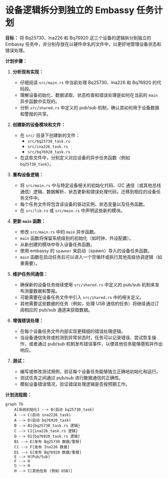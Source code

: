 # 设备逻辑拆分到独立的 Embassy 任务计划

**目标：** 将 Bq25730、Ina226 和 Bq76920 这三个设备的逻辑拆分到独立的 Embassy 任务中，并分别存放在以硬件命名的文件中，以更好地管理设备状态和错误处理。

**计划步骤：**

1.  **分析现有实现：**
    *   仔细阅读 `src/main.rs` 中当前处理 Bq25730、Ina226 和 Bq76920 的代码段。
    *   理解设备初始化、数据读取、状态检查和错误处理是如何在当前的 `main` 异步函数中实现的。
    *   分析 `src/shared.rs` 中定义的 pub/sub 机制，确认其如何用于设备数据和警报的共享。

2.  **创建新的设备模块和文件：**
    *   在 `src/` 目录下创建新的文件：
        *   `src/bq25730_task.rs`
        *   `src/ina226_task.rs`
        *   `src/bq76920_task.rs`
    *   在这些文件中，分别定义对应设备的异步任务函数（例如 `bq25730_task`）。

3.  **重构设备逻辑：**
    *   将 `src/main.rs` 中与特定设备相关的初始化代码、I2C 通信（或其他总线通信）逻辑、数据解析、状态更新和错误处理代码，迁移到相应的设备任务文件中。
    *   每个任务文件将包含该设备的驱动实例、状态变量以及任务函数。
    *   在 `src/lib.rs` 或 `src/main.rs` 中声明这些新的模块。

4.  **更新 `main` 函数：**
    *   修改 `src/main.rs` 中的 `main` 异步函数。
    *   `main` 函数将保留系统级别的初始化（如时钟、外设配置）。
    *   从新创建的模块中导入设备任务函数。
    *   使用 embassy 的 `spawner` 来启动（spawn）导入的设备任务函数。
    *   `main` 函数在启动任务后可以进入一个空循环或执行其他高级协调逻辑（如果需要）。

5.  **维护任务间通信：**
    *   确保新的设备任务继续使用 `src/shared.rs` 中定义的 pub/sub 机制来发布测量数据和警报。
    *   可能需要在设备任务文件中引入 `src/shared.rs` 中的相关定义。
    *   其他需要这些数据的任务（例如，处理 USB 通信的任务）将继续通过订阅相应的 pub/sub 通道来获取数据。

6.  **增强错误处理：**
    *   在每个设备任务文件内部实现更精细的错误处理逻辑。
    *   当设备通信失败或检测到异常状态时，任务可以记录错误、尝试恢复操作，或者通过 pub/sub 机制发布错误事件，以便其他任务能够感知并作出响应。

7.  **测试：**
    *   编写或修改测试用例，验证每个设备任务能够独立正确地初始化和运行。
    *   测试任务之间通过 pub/sub 进行数据通信的正确性。
    *   模拟设备错误情况，验证错误处理逻辑是否按预期工作。

**计划流程图：**

```mermaid
graph TD
    A[系统初始化] --> B(启动 bq25730_task)
    A --> C(启动 ina2226_task)
    A --> D(启动 bq76920_task)
    B --> B1{bq25730_task.rs 逻辑}
    C --> C1{ina226_task.rs 逻辑}
    D --> D1{bq76920_task.rs 逻辑}
    B1 --> E[发布 Bq25730 数据/警报]
    C1 --> F[发布 Ina226 数据]
    D1 --> G[发布 Bq76920 数据/警报]
    E --> H(Pub/Sub)
    F --> H
    G --> H
    H --> I[其他任务 (例如 USB)]
